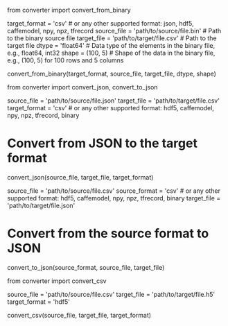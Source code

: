 from converter import convert_from_binary

target_format = 'csv'  # or any other supported format: json, hdf5, caffemodel, npy, npz, tfrecord
source_file = 'path/to/source/file.bin'  # Path to the binary source file
target_file = 'path/to/target/file.csv'  # Path to the target file
dtype = 'float64'  # Data type of the elements in the binary file, e.g., float64, int32
shape = (100, 5)  # Shape of the data in the binary file, e.g., (100, 5) for 100 rows and 5 columns

convert_from_binary(target_format, source_file, target_file, dtype, shape)



from converter import convert_json, convert_to_json

source_file = 'path/to/source/file.json'
target_file = 'path/to/target/file.csv'
target_format = 'csv'  # or any other supported format: hdf5, caffemodel, npy, npz, tfrecord, binary

# Convert from JSON to the target format
convert_json(source_file, target_file, target_format)

source_file = 'path/to/source/file.csv'
source_format = 'csv'  # or any other supported format: hdf5, caffemodel, npy, npz, tfrecord, binary
target_file = 'path/to/target/file.json'

# Convert from the source format to JSON
convert_to_json(source_format, source_file, target_file)


from converter import convert_csv

source_file = 'path/to/source/file.csv'
target_file = 'path/to/target/file.h5'
target_format = 'hdf5'

convert_csv(source_file, target_file, target_format)

